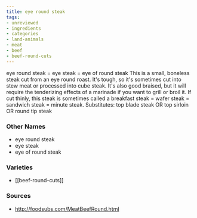 ```yaml
---
title: eye round steak
tags:
- unreviewed
- ingredients
- categories
- land-animals
- meat
- beef
- beef-round-cuts
---
```

eye round steak = eye steak = eye of round steak This is a small, boneless steak cut from an eye round roast. It's tough, so it's sometimes cut into stew meat or processed into cube steak. It's also good braised, but it will require the tenderizing effects of a marinade if you want to grill or broil it. If cut thinly, this steak is sometimes called a breakfast steak = wafer steak = sandwich steak = minute steak. Substitutes: top blade steak OR top sirloin OR round tip steak

### Other Names

* eye round steak
* eye steak
* eye of round steak

### Varieties

* [[beef-round-cuts]]

### Sources
* http://foodsubs.com/MeatBeefRound.html
